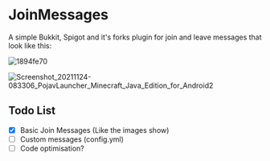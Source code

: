 # JoinMessages

A simple Bukkit, Spigot and it's forks plugin for join and leave messages that look like this:

![1894fe70](https://user-images.githubusercontent.com/52547763/143239748-9be624c3-2024-4fbf-83de-852e727653a0.png)

![Screenshot_20211124-083306_PojavLauncher_Minecraft_Java_Edition_for_Android2](https://user-images.githubusercontent.com/52547763/143239926-77f92b60-e546-4a8f-93fe-b558b24d4e11.jpg)

##  Todo List
- [x] Basic Join Messages (Like the images show)
- [ ] Custom messages (config.yml)
- [ ] Code optimisation?
